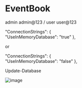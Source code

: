 # EventBook 

admin   admin@123 /
user    user@123

"ConnectionStrings": {  
  "UseInMemoryDatabase": "true"
},

or

"ConnectionStrings": {  
  "UseInMemoryDatabase": "false"
},

Update-Database

![image](https://github.com/ValeryJK/Dotnet_mentoring_intermediate_practice/assets/120990619/bbe06e21-4a3e-4929-9f6f-80fc62853423)

